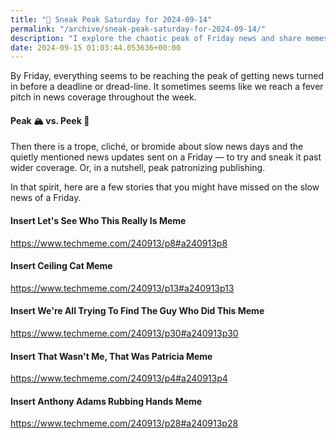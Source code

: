 ```yaml
---
title: "🔮 Sneak Peak Saturday for 2024-09-14"
permalink: "/archive/sneak-peak-saturday-for-2024-09-14/"
description: "I explore the chaotic peak of Friday news and share memes that highlight slow news days."
date: 2024-09-15 01:03:44.053636+00:00
---
```


<p>By Friday, everything seems to be reaching the peak of getting news turned in before a deadline or dread-line. It sometimes seems like we reach a fever pitch in news coverage throughout the week.</p><h4>Peak 🏔️ vs. Peek 👀</h4><p>Then there is a trope, cliché, or bromide about slow news days and the quietly mentioned news updates sent on a Friday — to try and sneak it past wider coverage. Or, in a nutshell, peak patronizing publishing.</p><p>In that spirit, here are a few stories that you might have missed on the slow news of a Friday.</p><h4>Insert Let's See Who This Really Is Meme</h4><p><a target="_blank" rel="noopener noreferrer nofollow" href="https://www.techmeme.com/240913/p8#a240913p8">https://www.techmeme.com/240913/p8#a240913p8</a></p><h4>Insert Ceiling Cat Meme</h4><p><a target="_blank" rel="noopener noreferrer nofollow" href="https://www.techmeme.com/240913/p13#a240913p13">https://www.techmeme.com/240913/p13#a240913p13</a></p><h4>Insert We're All Trying To Find The Guy Who Did This Meme</h4><p><a target="_blank" rel="noopener noreferrer nofollow" href="https://www.techmeme.com/240913/p30#a240913p30">https://www.techmeme.com/240913/p30#a240913p30</a></p><h4>Insert That Wasn't Me, That Was Patricia Meme</h4><p><a target="_blank" rel="noopener noreferrer nofollow" href="https://www.techmeme.com/240913/p4#a240913p4">https://www.techmeme.com/240913/p4#a240913p4</a></p><h4>Insert Anthony Adams Rubbing Hands Meme</h4><p><a target="_blank" rel="noopener noreferrer nofollow" href="https://www.techmeme.com/240913/p28#a240913p28">https://www.techmeme.com/240913/p28#a240913p28</a></p>
